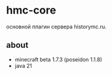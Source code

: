 # hmc-core
основной плагин сервера historymc.ru.

## about
- minecraft beta 1.7.3 (poseidon 1.1.8)
- java 21

